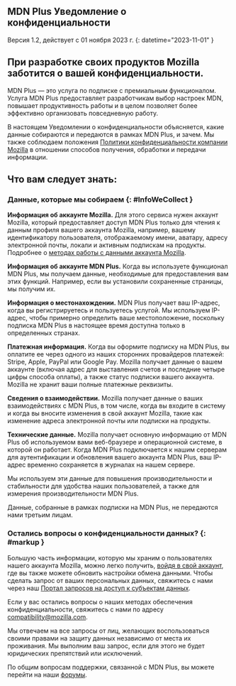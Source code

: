 ## <span class="privacy-header-firefox">MDN Plus</span> <span class="privacy-header-policy">Уведомление о конфиденциальности</span>

Версия 1.2, действует с 01 ноября 2023 г.
{: datetime="2023-11-01" }

## При разработке своих продуктов Mozilla заботится о вашей конфиденциальности.

MDN Plus — это услуга по подписке c премиальным функционалом. Услуга MDN Plus предоставляет разработчикам выбор настроек MDN, повышает продуктивность работы и в целом позволяет более эффективно организовать повседневную работу.

В настоящем Уведомлении о конфиденциальности объясняется, какие данные собираются и передаются в рамках MDN Plus, и зачем. Мы также соблюдаем положения [Политики конфиденциальности компании Mozilla](https://www.mozilla.org/privacy/) в отношении способов получения, обработки и передачи информации.

## Что вам следует знать:

### Данные, которые мы собираем {: #InfoWeCollect }

__Информация об аккаунте Mozilla.__ Для этого сервиса нужен аккаунт Mozilla, который предоставляет доступ MDN Plus только для чтения к данным профиля вашего аккаунта Mozilla, например, вашему идентификатору пользователя, отображаемому имени, аватару, адресу электронной почты, локали и активным подпискам на продукты. Подробнее о [методах работы с данными аккаунта Mozilla](https://www.mozilla.org/privacy/firefox/#firefox-accounts-join-firefox).

__Информация об аккаунте MDN Plus.__ Когда вы используете функционал MDN Plus, мы получаем данные, необходимые для предоставления вам этих функций. Например, если вы установили сохраненные страницы, мы получим их.

__Информация о местонахождении.__ MDN Plus получает ваш IP-адрес, когда вы регистрируетесь и пользуетесь услугой. Мы используем IP-адрес, чтобы примерно определить ваше местоположение, поскольку подписка MDN Plus в настоящее время доступна только в определенных странах.

__Платежная информация.__ Когда вы оформите подписку на MDN Plus, вы оплатите ее через одного из наших сторонних провайдеров платежей: Stripe, Apple, PayPal или Google Pay. Mozilla получает данные о вашем аккаунте (включая адрес для выставления счетов и последние четыре цифры способа оплаты), а также статус подписки вашего аккаунта. Mozilla не хранит ваши полные платежные реквизиты.

__Сведения о взаимодействии.__ Mozilla получает данные о ваших взаимодействиях с MDN Plus, в том числе, когда вы входите в систему и когда вы вносите изменения в свой аккаунт Mozilla, такие как изменение адреса электронной почты или подписки на продукты.

__Технические данные.__ Mozilla получает основную информацию от MDN Plus об используемом вами веб-браузере и операционной системе, в которой он работает. Когда MDN Plus подключается к нашим серверам для аутентификации и обновления вашего аккаунта MDN Plus, ваш IP-адрес временно сохраняется в журналах на нашем сервере. 

Мы используем эти данные для повышения производительности и стабильности для удобства наших пользователей, а также для измерения производительности MDN Plus.

Данные, собранные в рамках подписки на MDN Plus, не передаются нами третьим лицам.

### Остались вопросы о конфиденциальности данных? {: #markup }

Большую часть информации, которую мы храним о пользователях нашего аккаунта Mozilla, можно легко получить, [войдя в свой аккаунт](https://accounts.firefox.com/signin), где вы также можете обновить настройки обмена данными. Чтобы сделать запрос от ваших персональных данных, свяжитесь с нами через наш [Портал запросов на доступ к субъектам данных](https://privacyportal.onetrust.com/webform/1350748f-7139-405c-8188-22740b3b5587/4ba08202-2ede-4934-a89e-f0b0870f95f0).

Если у вас остались вопросы о наших методах обеспечения конфиденциальности, свяжитесь с нами по адресу compatibility@mozilla.com.

Мы отвечаем на все запросы от лиц, желающих воспользоваться своими правами на защиту данных независимо от места их проживания. Мы выполним ваш запрос, если для этого не будет юридических препятствий или исключений.

По общим вопросам поддержки, связанной с MDN Plus, вы можете перейти на наши [форумы](https://support.mozilla.org/).
